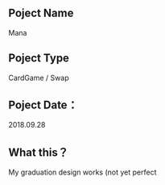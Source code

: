 ## Poject Name
Mana  
## Poject Type
CardGame / Swap  
## Poject Date：
2018.09.28
## What this？
My graduation design works (not yet perfect  

